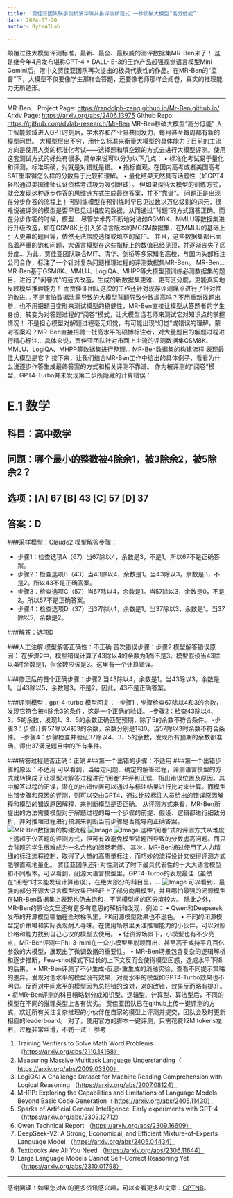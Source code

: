 ```yaml
---
title: '贾佳亚团队联手剑桥清华等共推评测新范式 一秒侦破大模型“高分低能”'
date: 2024-07-20
author: ByteAILab

---
```


颠覆过往大模型评测标准，最新、最全、最权威的测评数据集MR-Ben来了！
这是继今年4月发布堪称GPT-4 + DALL- E-3的王炸产品超强视觉语言模型Mini-Gemini后，港中文贾佳亚团队再次提出的极具代表性的作品。在MR-Ben的“监督”下，大模型不仅要像学生那样会答题，还要像老师那样会阅卷，真实的推理能力无所遁形。

---

MR-Ben...
Project Page: https://randolph-zeng.github.io/Mr-Ben.github.io/
Arxiv Page: https://arxiv.org/abs/2406.13975
Github Repo: https://github.com/dvlab-research/Mr-Ben
MR-Ben秒破大模型“高分低能”
人工智能领域进入GPT时刻后，学术界和产业界共同发力，每月甚至每周都有新的模型问世。
大模型层出不穷，用什么标准来衡量大模型的具体能力？目前的主流方向是使用人类的标准化考试——选择题和填空题的方式去进行大模型评测。使用这套测试方式的好处有很多, 简单来说可以分为以下几点：
•    标准化考试易于量化和评测，标准明确，对就是对错就是错。
•    指标直观，在国内高考或者美国高考SAT里取得怎么样的分数易于比较和理解。
•    量化结果天然具有话题性（如GPT4轻松通过美国律师认证资格考试极为吸引眼球）。
但如果深究大模型的训练方式，就会发现这种逐步作答的思维链方式生成最终答案，并不“靠谱”。
问题正是出现在分步作答的流程上！
预训练模型在预训练时早已见过数以万亿级别的词元，很难说被评测的模型是否早已见过相应的数据，从而通过“背题”的方式回答正确。而在分步作答的时候，模型...
尽管学术界不断地对诸如GSM8K、MMLU等数据集进行升级改造，如在GSM8K上引入多语言版本的MGSM数据集，在MMLU的基础上引入更难的题目等，依然无法摆脱选择或填空的窠臼。
并且，这些数据集都已面临着严重的饱和问题，大语言模型在这些指标上的数值已经见顶，并逐渐丧失了区分度...
为此，贾佳亚团队联合MIT、清华、剑桥等多家知名高校，与国内头部标注公司合作，标注了一个针对复杂问题推理过程的评测数据集MR-Ben。
MR-Ben...
MR-Ben基于GSM8K、MMLU、LogiQA、MHPP等大模型预训练必测数据集的题目，进行了“阅卷式”的范式改造，生成的新数据集更难、更有区分度，更能真实地反映模型推理能力！
而贾佳亚团队这次的工作还针对现存评测痛点进行了针对性的改进...
不是害怕数据泄露导致的大模型背题导致分数虚高吗？不用重新找题出卷，也不用把题目变形来测试模型的稳健性，MR-Ben直接让模型从答题者的学生身份，转变为对答题过程的“阅卷”模式，让大模型当老师来测试它对知识点的掌握情况！
不是担心模型对解题过程毫无知觉，有可能出现“幻觉”或错误的理解，蒙对答案吗？MR-Ben直接招聘一批高水平的硕博标注者，对大量题目的解题过程进行精心标注...
具体来说，贾佳亚团队针对市面上主流的评测数据集GSM8K、MMLU、LogiQA、MHPP等数据集进行整理...
[MR-Ben数据集的构建流程](https://image.jiqizhixin.com/uploads/editor/90a67423-16b6-496b-91ea-bf46eb64fa30/1721287510343.png)
表现最佳大模型是它？
接下来，让我们结合MR-Ben工作中给出的具体例子，看看为什么说逐步作答生成最终答案的方式和相关评测不靠谱。
作为被评测的“阅卷”模型，GPT4-Turbo并未发现第二步所隐藏的计算错误：
# E.1 数学
## 科目：高中数学
## 问题：哪个最小的整数被4除余1，被3除余2，被5除余2？
## 选项：[A] 67 [B] 43 [C] 57 [D] 37
## 答案：D

###采样模型：Claude2
模型解答步骤：
- 步骤1：检查选项A（67）当67除以4，余数是3，不是1。所以67不是正确答案。
- 步骤2：检查选项B（43）当43除以4，余数是1。当43除以3，余数是3，不是2。所以43不是正确答案。
- 步骤3：检查选项C（57）当57除以4，余数是1。当57除以3，余数是0，不是2。所以57不是正确答案。
- 步骤4：检查选项D（37）当37除以4，余数是1。当37除以3，余数是1。当37除以5，余数是2。

###解答：选项D

###人工注解
模型解答正确性：不正确
首次错误步骤：步骤2
模型解答错误原因：
在步骤2中，模型错误计算了43除以4的余数为1而不是3。模型假设当43除以4时余数是1，但余数应该是3。这里有一个计算错误。

###修正后的首个正确步骤：步骤2
当43除以4，余数是1。当43除以3，余数是1。当43除以5，余数是3，不是2。因此，43不是正确答案。

###评测模型：gpt-4-turbo
模型回复：
-步骤1：步骤检查67除以4和3的余数，发现它符合被4除余3的条件，这是一个正确的验证。
-步骤2：检查43除以4、3、5的余数，发现1、3、5的余数正确匹配预期，除了5的余数不符合条件。
-步骤3：步骤计算57除以4和3的余数，余数分别是1和0。当57除以3时余数不符合条件。
-步骤4：步骤检查并验证37除以4、3、5的余数，发现所有预期的余数都准确，得出37满足题目中的所有条件。

###解答过程是否正确：正确
###第一个出错的步骤：不适用
###第一个出错步骤的原因：不适用
可以看到，当给定问题、确定的解答过程，评测语言模型的方式就转换成了让模型对解答过程进行“阅卷”并评判正误、指出错误位置及原因。其中解答过程的正误，潜在的出错位置可以通过与标注结果进行比对来计算。而模型出错步骤和原因的评测，则可以交由GPT4，通过比较标注人员给出的错误原因解释和模型的错误原因解释，来判断模型是否正确。
从评测方式来看，MR-Ben所提出的方法需要模型对于解题过程的每一个步骤的前提、假设、逻辑都进行细致分析，并对推理过程进行预演来判断当前步骤是否能导向正确答案。
![MR-Ben数据集的构建流程](https://image.jiqizhixin.com/uploads/editor/90a67423-16b6-496b-91ea-bf46eb64fa30/1721287510343.png)
![Image](https://image.jiqizhixin.com/uploads/editor/eaed1974-a84e-4a63-962d-12f6292e5478/1721287548715.png)
![Image](https://image.jiqizhixin.com/uploads/editor/aa02a5dc-6de8-4137-b397-155fdebd5042/1721287554425.png)
这种“阅卷”式的评测方式从难度上远超于仅答题的评测方式，但可有效避免模型背题所导致的分数虚高问题。而只会背题的学生很难成为一名合格的阅卷老师。
其次，MR-Ben通过使用了人力精细的标注流程控制，取得了大量的高质量标注，而巧妙的流程设计又使得评测方式能够直观地量化。
贾佳亚团队还针对性测试了时下最具代表性的十大大语言模型和不同版本。可以看到，闭源大语言模型里，GPT4-Turbo的表现最佳（虽然在“阅卷”时未能发现计算错误），在绝大部分的科目里，...
![Image](https://image.jiqizhixin.com/uploads/editor/bacf0865-11d7-44b5-9826-b9941ab307bf/1721287582022.png)
可以看到，最强的部分开源大语言模型效果已经赶上了部分商用模型，并且哪怕最强的闭源模型在MR-Ben数据集上表现也仍未饱和，不同模型间的区分度较大。
除此之外，MR-Ben的原论文里还有更多有意思的解析和发现，例如：
•    Qwen和Deepseek发布的开源模型哪怕在全球梯队里，PK闭源模型效果也不逊色。
•    不同的闭源模型定价策略和实际表现耐人寻味。在使用场景里关注推理能力的小伙伴，可以对照价格和能力找到自己心仪的模型去使用。
•    低资源场景下，小模型也有不少亮点，MR-Ben评测中Phi-3-mini在一众小模型里脱颖而出，甚至高于或持平几百亿参数的大模型，展现出了微调数据的重要性。
•    MR-Ben场景包含复杂的逻辑解析和逐步推断，Few-shot模式下过长的上下文反而会使得模型困惑，造成水平下降的后果。
•    MR-Ben评测了不少生成-反思-重生成的消融实验，查看不同提示策略的差异，发现对低水平的模型没有效果，对高水平的模型如GPT4-Turbo效果也不明显。反而对中间水平的模型因为总把错的改对，对的改错，效果反而略有提升。
•    将MR-Ben评测的科目粗略划分成知识型、逻辑型、计算型、算法型后，不同的模型在不同的推理类型上各有优劣。
贾佳亚团队已在github上传一键评测的方式，欢迎所有关注复杂推理的小伙伴在自家的模型上评测并提交，团队会及时更新相应的leaderboard。
对了，使用官方的脚本一键评测，只需花费12M tokens左右，过程非常丝滑，不妨一试！
参考
1. Training Verifiers to Solve Math Word Problems （https://arxiv.org/abs/2110.14168）
2. Measuring Massive Multitask Language Understanding（ https://arxiv.org/abs/2009.03300）
3. LogiQA: A Challenge Dataset for Machine Reading Comprehension with Logical Reasoning （https://arxiv.org/abs/2007.08124）
4. MHPP: Exploring the Capabilities and Limitations of Language Models Beyond Basic Code Generation（ https://arxiv.org/abs/2405.11430）
5. Sparks of Artificial General Intelligence: Early experiments with GPT-4 （https://arxiv.org/abs/2303.12712）
6. Qwen Technical Report （https://arxiv.org/abs/2309.16609）
7. DeepSeek-V2: A Strong, Economical, and Efficient Mixture-of-Experts Language Model （https://arxiv.org/abs/2405.04434）
8. Textbooks Are All You Need （https://arxiv.org/abs/2306.11644）
9. Large Language Models Cannot Self-Correct Reasoning Yet （https://arxiv.org/abs/2310.01798）
---
感谢阅读！如果您对AI的更多资讯感兴趣，可以查看更多AI文章：[GPTNB](https://gptnb.com)。